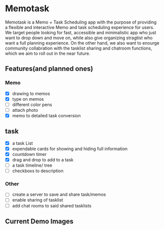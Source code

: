 # Memotask
Memotask is a Memo + Task Scheduling app with the purpose of providing a flexible and interactive
Memo and task scheduling experience for users. We target people looking for fast, accessible 
and minimalistic app who just want to drop down and move on, while also give organizing stragtist 
who want a full planning experience. On the other hand, we also want to enourge community 
collabration with the tasklist sharing and chatroom functions, which we aim to roll out 
in the near future.

## Features(and planned ones)

### Memo
- [x] drawing to memos
- [x] type on memos
- [ ] different color pens
- [ ] attach photo
- [x] memo to detailed task conversion

## task
- [x] a task List 
- [x] expendable cards for showing and hiding full information
- [x] countdown timer
- [x] drag and drop to add to a task
- [ ] a task timeline/ tree
- [ ] checkboxs to description

### Other
- [ ] create a server to save and share task/memos
- [ ] enable sharing of tasklist
- [ ] add chat rooms to said shared tasklists

## Current Demo Images
